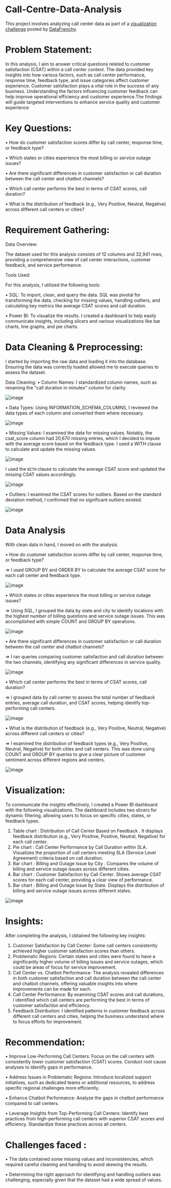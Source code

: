 # Call-Centre-Data-Analysis
This project involves analyzing call center data as part of a [visualization challenge](https://www.linkedin.com/posts/datafrenchy-academy_the-next-datafrenchy-academy-data-challenge-activity-7239334302306512896-Mycx?utm_source=share&utm_medium=member_desktop) posted by [DataFrenchy](https://www.datafrenchy.com/).

# Problem Statement:
In this analysis, I aim to answer critical questions related to customer satisfaction (CSAT) within a call center context. The data provided key insights into how various factors, such as call center performance, response time, feedback type, and issue categories affect customer experience. Customer satisfaction plays a vital role in the success of any business. Understanding the factors influencing customer feedback can help improve operational efficiency and customer experience.The findings will guide targeted interventions to enhance service quality and customer experience


# Key Questions:
•	How do customer satisfaction scores differ by call center, response time, or feedback type?

•	Which states or cities experience the most billing or service outage issues?

•	Are there significant differences in customer satisfaction or call duration between the call center and chatbot channels?

•	Which call center performs the best in terms of CSAT scores, call duration?

•	What is the distribution of feedback (e.g., Very Positive, Neutral, Negative) across different call centers or cities?


# Requirement Gathering: 

Data Overview:

The dataset used for this analysis consists of 12 columns and 32,941 rows, providing a comprehensive view of call center interactions, customer feedback, and service performance. 

Tools Used:

For this analysis, I utilized the following tools:

•	SQL: To import, clean, and query the data. SQL was pivotal for transforming the data, checking for missing values, handling outliers, and calculating key metrics like average CSAT scores and call duration.

•	Power BI: To visualize the results. I created a dashboard to help easily communicate insights, including slicers and various visualizations like bar charts, line graphs, and pie charts.

# Data Cleaning & Preprocessing:
I started by importing the raw data and loading it into the database. Ensuring the data was correctly loaded allowed me to execute queries to assess the dataset.

Data Cleaning:
• Column Names: I standardized column names, such as renaming the "call duration in minutes" column for clarity.

![image](https://github.com/user-attachments/assets/d4738625-fc1b-471b-bec2-1a9aef40d32d)



• Data Types: Using INFORMATION_SCHEMA_COLUMNS,  I reviewed the data types of each column and converted them where necessary.

 
![image](https://github.com/user-attachments/assets/034cf262-9357-41a1-8410-86ae1e9f1266)


• Missing Values: I examined the data for missing values. Notably, the csat_score column had 20,670 missing entries, which I decided to impute with the average score based on the feedback type. I used a WITH clause to calculate and update the missing values.

![image](https://github.com/user-attachments/assets/3fb42a0e-c9d5-4b2a-b09d-0ec45907596a)


I used the `WITH` clause to calculate the average CSAT score and updated the missing CSAT values accordingly.

![image](https://github.com/user-attachments/assets/7dae1d44-24a8-40b1-b799-ea5652495060)

• Outliers: I examined the CSAT scores for outliers. Based on the standard deviation method, I confirmed that no significant outliers existed.

![image](https://github.com/user-attachments/assets/fac35058-1237-4dc8-8a7e-defb8505c60c)


# Data Analysis
With clean data in hand, I moved on with the analysis.

• How do customer satisfaction scores differ by call center, response time, or feedback type?

=> I used GROUP BY and ORDER BY  to calculate the average CSAT score for each call center and feedback type.

![image](https://github.com/user-attachments/assets/37bb65a7-05e6-4c2a-8800-d249908aa8c5)


•   Which states or cities experience the most billing or service outage issues?	

=> Using SQL, I grouped the data by state and city to identify locations with the highest number of billing questions and service outage issues. This was accomplished with simple COUNT and GROUP BY operations.

![image](https://github.com/user-attachments/assets/8e9ccb86-9668-4abf-ad99-ef4ee2e8cccb)


•  Are there significant differences in customer satisfaction or call duration between the call center and chatbot channels?									

=> I ran queries comparing customer satisfaction and call duration between the two channels, identifying any significant differences in service quality.


![image](https://github.com/user-attachments/assets/209b1649-57de-40ab-9e24-60b692b10457)


•  Which call center performs the best in terms of CSAT scores, call duration?	

=> I grouped data by call center to assess the total number of feedback entries, average call duration, and CSAT scores, helping identify top-performing call centers.

![image](https://github.com/user-attachments/assets/94a62a5e-6401-463e-a42c-1d9533954095)


•  What is the distribution of feedback (e.g., Very Positive, Neutral, Negative) across different call centers or cities?	

=> I examined the distribution of feedback types (e.g., Very Positive, Neutral, Negative) for both cities and call centers. This was done using COUNT and GROUP BY queries to give a clear picture of customer sentiment across different regions and centers.

![image](https://github.com/user-attachments/assets/51b2aef4-e189-458b-af1d-2fdd2aef4de3)


# Visualization:

To communicate the insights effectively, I created a Power BI dashboard with the following visualizations. The dashboard includes two slicers for dynamic filtering, allowing users to focus on specific cities, states, or feedback types.


1.	Table chart : Distribution of Call Center Based on Feedback . It displays feedback distribution (e.g., Very Positive, Positive, Neutral, Negative) for each call center.
2.	Pie chart : Call Center Performance by Call Duration within SLA. Visualizes the proportion of call centers meeting SLA (Service Level Agreement) criteria based on call duration.
3.	Bar chart : Billing and Outage Issue by City . Compares the volume of billing and service outage issues across different cities.
4.	Bar chart : Customer Satisfaction by Call Center. Shows average CSAT scores for each call center, providing a clear view of performance.
5.	Bar chart : Billing and Outage Issue by State. Displays the distribution of billing and service outage issues across different states.
   

![image](https://github.com/user-attachments/assets/8f4df8fd-e052-4f34-a9c7-76bde81bdedf)



# Insights:
After completing the analysis, I obtained the following key insights:
1.	Customer Satisfaction by Call Center: Some call centers consistently achieved higher customer satisfaction scores than others.
2.	Problematic Regions: Certain states and cities were found to have a significantly higher volume of billing issues and service outages, which could be areas of focus for service improvement.
3.	Call Center vs. Chatbot Performance: The analysis revealed differences in both customer satisfaction and call duration between the call center and chatbot channels, offering valuable insights into where improvements can be made for each.
4.	Call Center Performance: By examining CSAT scores and call durations, I identified which call centers are performing the best in terms of customer satisfaction and efficiency.
5.	Feedback Distribution: I identified patterns in customer feedback across different call centers and cities, helping the business understand where to focus efforts for improvement.

# Recommendation:
•	Improve Low-Performing Call Centers: Focus on the call centers with consistently lower customer satisfaction (CSAT) scores. Conduct root cause analyses to identify gaps in performance.

•	Address Issues in Problematic Regions: Introduce localized support initiatives, such as dedicated teams or additional resources, to address specific regional challenges more efficiently.

•	Enhance Chatbot Performance: Analyze the gaps in chatbot performance compared to call centers.

•	Leverage Insights from Top-Performing Call Centers: Identify best practices from high-performing call centers with superior CSAT scores and efficiency. Standardize these practices across all centers.


# Challenges faced :

• The data contained some missing values and inconsistencies, which required careful cleaning and handling to avoid skewing the results.

• Determining the right approach for identifying and handling outliers was challenging, especially given that the dataset had a wide spread of values.
